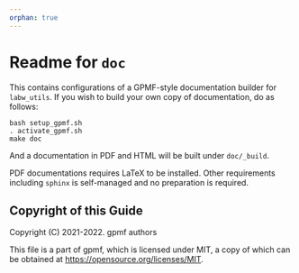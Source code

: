 ```yaml
---
orphan: true
---
```


# Readme for `doc`

This contains configurations of a GPMF-style documentation builder for `labw_utils`. If you wish to build your own copy of documentation, do as follows:

```shell
bash setup_gpmf.sh
. activate_gpmf.sh
make doc
```

And a documentation in PDF and HTML will be built under `doc/_build`.

PDF documentations requires LaTeX to be installed. Other requirements including `sphinx` is self-managed and no preparation is required.

## Copyright of this Guide

Copyright (C) 2021-2022. gpmf authors

This file is a part of gpmf, which is licensed under MIT,  a copy of which can be obtained at <https://opensource.org/licenses/MIT>.
